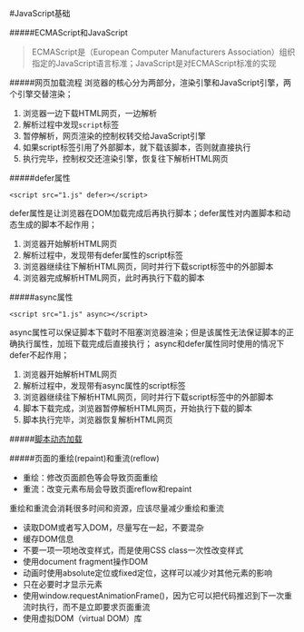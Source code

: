#JavaScript基础

#####ECMAScript和JavaScript
> ECMAScript是（European Computer Manufacturers Association）组织指定的JavaScript语言标准；JavaScript是对ECMAScript标准的实现



#####网页加载流程
浏览器的核心分为两部分，渲染引擎和JavaScript引擎，两个引擎交替渲染；
1. 浏览器一边下载HTML网页，一边解析
2. 解析过程中发现`script`标签
3. 暂停解析，网页渲染的控制权转交给JavaScript引擎
4. 如果script标签引用了外部脚本，就下载该脚本，否则就直接执行
5. 执行完毕，控制权交还渲染引擎，恢复往下解析HTML网页


#####defer属性

	<script src="1.js" defer></script>

defer属性是让浏览器在DOM加载完成后再执行脚本；defer属性对内置脚本和动态生成的脚本不起作用；

1. 浏览器开始解析HTML网页
2. 解析过程中，发现带有defer属性的script标签
3. 浏览器继续往下解析HTML网页，同时并行下载script标签中的外部脚本
4. 浏览器完成解析HTML网页，此时再执行下载的脚本

#####async属性

	<script src="1.js" async></script>

async属性可以保证脚本下载时不阻塞浏览器渲染；但是该属性无法保证脚本的正确执行属性，加班下载完成后直接执行；
async和defer属性同时使用的情况下defer不起作用；

1. 浏览器开始解析HTML网页
2. 解析过程中，发现带有async属性的script标签
3. 浏览器继续往下解析HTML网页，同时并行下载script标签中的外部脚本
4. 脚本下载完成，浏览器暂停解析HTML网页，开始执行下载的脚本
5. 脚本执行完毕，浏览器恢复解析HTML网页

#####[脚本动态加载]( http://javascript.ruanyifeng.com/bom/engine.html#toc8)


#####页面的重绘(repaint)和重流(reflow)
+ 重绘：修改页面颜色等会导致页面重绘
+ 重流：改变元素布局会导致页面reflow和repaint

重绘和重流会消耗很多时间和资源，应该尽量减少重绘和重流

+ 读取DOM或者写入DOM，尽量写在一起，不要混杂
+ 缓存DOM信息
+ 不要一项一项地改变样式，而是使用CSS class一次性改变样式
+ 使用document fragment操作DOM
+ 动画时使用absolute定位或fixed定位，这样可以减少对其他元素的影响
+ 只在必要时才显示元素
+ 使用window.requestAnimationFrame()，因为它可以把代码推迟到下一次重流时执行，而不是立即要求页面重流
+ 使用虚拟DOM（virtual DOM）库

